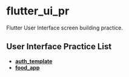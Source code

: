 # flutter_ui_pr

Flutter User Interface screen building practice.

## User Interface Practice List
  - [**auth_template**](https://github.com/abuanwar072/Login-Screen---Flutter-UI)
  - [**food_app**](https://github.com/abuanwar072/Food-App)
    